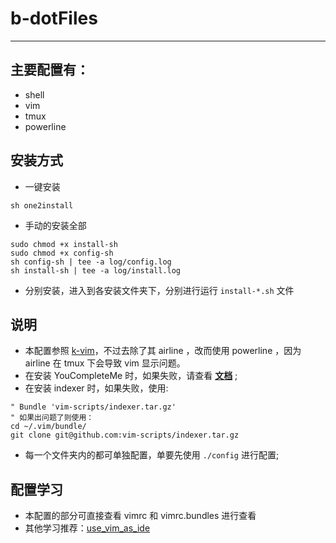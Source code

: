 # b-dotFiles
----
## 主要配置有：
- shell
- vim
- tmux
- powerline

## 安装方式
- 一键安装
```shell
sh one2install
```
- 手动的安装全部
```
sudo chmod +x install-sh
sudo chmod +x config-sh
sh config-sh | tee -a log/config.log
sh install-sh | tee -a log/install.log
```

- 分别安装，进入到各安装文件夹下，分别进行运行 `install-*.sh` 文件

## 说明
- 本配置参照 [k-vim][1]，不过去除了其 airline ，改而使用 powerline ，因为 airline 在 tmux 下会导致 vim 显示问题。
- 在安装 YouCompleteMe 时，如果失败，请查看 **[文档][2]** ;
- 在安装 indexer 时，如果失败，使用:
```shell
" Bundle 'vim-scripts/indexer.tar.gz'
" 如果出问题了则使用：
cd ~/.vim/bundle/
git clone git@github.com:vim-scripts/indexer.tar.gz
```
- 每一个文件夹内的都可单独配置，单要先使用 `./config` 进行配置;

## 配置学习
- 本配置的部分可直接查看 vimrc 和 vimrc.bundles 进行查看
- 其他学习推荐：[use_vim_as_ide][3]

[1]: https://github.com/wklken/k-vim
[2]: https://github.com/Valloric/YouCompleteMe
[3]: https://github.com/bbxytl/use_vim_as_ide
